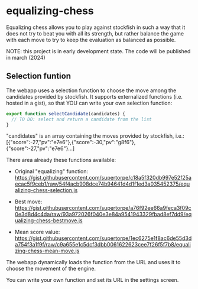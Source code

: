 # equalizing-chess
Equalizing chess allows you to play against stockfish in such a way that it does not try to beat you with all its strength, but rather balance the game with each move to try to keep the evaluation as balanced as possible.

NOTE: this project is in early development state. The code will be published in march (2024)

## Selection funtion

The webapp uses a selection function to choose the move among the candidates provided by stockfish.
It supports externalized functions (i.e. hosted in a gist), so that YOU can write your own selection function:
```javascript
export function selectCandidate(candidates) {
  // TO DO: select and return a candidate from the list
}
```
"candidates" is an array containing the moves provided by stockfish, i.e.: [{"score":-27,"pv":"e7e6"},{"score":-30,"pv":"g8f6"},{"score":-27,"pv":"e7e6"}...]

There area already these functions available:

- Original "equalizing" function: https://gist.githubusercontent.com/supertorpe/c18a5f320db997e52f25aecac5f9ceb1/raw/54f4acb908dce74b94641d4d1f1ed3a035452375/equalizing-chess-selection.js

- Best move: https://gist.githubusercontent.com/supertorpe/a76f92ee66a9feca3f09c0e3d8d4c4da/raw/93a972026f040e3e84a9541943329fbad8ef7dd9/equalizing-chess-bestmove.js

- Mean score value: https://gist.githubusercontent.com/supertorpe/1ec6275e1f8ac6de55d3da754f3a1f9f/raw/c9a655e1c5dcf3dbb0061622623cee7f26f5f7b8/equalizing-chess-mean-move.js

The webapp dynamically loads the function from the URL and uses it to choose the movement of the engine.

You can write your own function and set its URL in the settings screen.